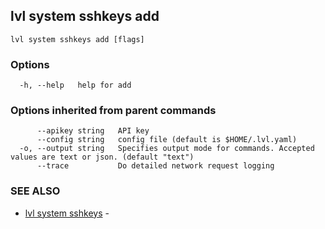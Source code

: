 ## lvl system sshkeys add



```
lvl system sshkeys add [flags]
```

### Options

```
  -h, --help   help for add
```

### Options inherited from parent commands

```
      --apikey string   API key
      --config string   config file (default is $HOME/.lvl.yaml)
  -o, --output string   Specifies output mode for commands. Accepted values are text or json. (default "text")
      --trace           Do detailed network request logging
```

### SEE ALSO

* [lvl system sshkeys](lvl_system_sshkeys.md)	 - 

